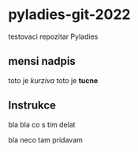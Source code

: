 # pyladies-git-2022
testovaci repozitar Pyladies
## mensi nadpis
toto je *kurziva*
toto je **tucne**

## Instrukce
bla bla co s tim delat

bla neco tam pridavam
